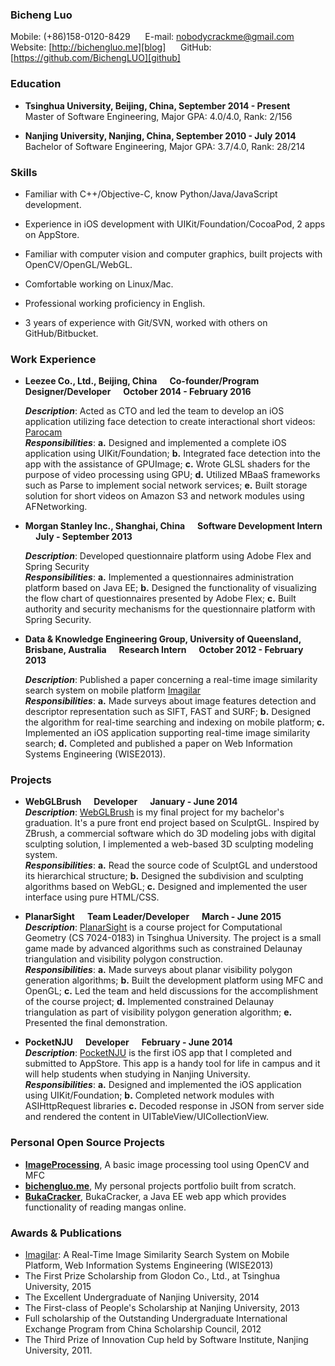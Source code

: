 ### Bicheng Luo
Mobile: (+86)158-0120-8429 &nbsp;&nbsp;&nbsp;&nbsp; E-mail: nobodycrackme@gmail.com &nbsp;&nbsp;&nbsp;&nbsp; Website: [http://bichengluo.me][blog] &nbsp;&nbsp;&nbsp;&nbsp; GitHub: [https://github.com/BichengLUO][github]

### Education
*	**Tsinghua University, Beijing, China, September 2014 - Present**  
	Master of Software Engineering, Major GPA: 4.0/4.0, Rank: 2/156  

* **Nanjing University, Nanjing, China, September 2010 - July 2014**  
	Bachelor of Software Engineering, Major GPA: 3.7/4.0, Rank: 28/214

### Skills

*   Familiar with C++/Objective-C, know Python/Java/JavaScript development.

*   Experience in iOS development with UIKit/Foundation/CocoaPod, 2 apps on AppStore.

*   Familiar with computer vision and computer graphics, built projects with OpenCV/OpenGL/WebGL.

*   Comfortable working on Linux/Mac.

*   Professional working proficiency in English.

*   3 years of experience with Git/SVN, worked with others on GitHub/Bitbucket.  

### Work Experience

*   **Leezee Co., Ltd., Beijing, China &nbsp;&nbsp;&nbsp;&nbsp; Co-founder/Program Designer/Developer &nbsp;&nbsp;&nbsp;&nbsp; October 2014 - February 2016**

    ***Description***: Acted as CTO and led the team to develop an iOS application utilizing face detection to create interactional short videos: [Parocam][parocam]  
    ***Responsibilities***: **a.** Designed and implemented a complete iOS application using UIKit/Foundation; **b.** Integrated face detection into the app with the assistance of GPUImage; **c.** Wrote GLSL shaders for the purpose of video processing using GPU; **d.** Utilized MBaaS frameworks such as Parse to implement social network services; **e.** Built storage solution for short videos on Amazon S3 and network modules using AFNetworking.

*   **Morgan Stanley Inc., Shanghai, China &nbsp;&nbsp;&nbsp;&nbsp; Software Development Intern &nbsp;&nbsp;&nbsp;&nbsp; July - September 2013**

    ***Description***: Developed questionnaire platform using Adobe Flex and Spring Security  
    ***Responsibilities***: **a.** Implemented a questionnaires administration platform based on Java EE; **b.** Designed the functionality of visualizing the flow chart of questionnaires presented by Adobe Flex; **c.** Built authority and security mechanisms for the questionnaire platform with Spring Security.

*   **Data & Knowledge Engineering Group, University of Queensland, Brisbane, Australia &nbsp;&nbsp;&nbsp;&nbsp; Research Intern &nbsp;&nbsp;&nbsp;&nbsp; October 2012 - February 2013**

    ***Description***: Published a paper concerning a real-time image similarity search system on mobile platform [Imagilar][imagilar]  
    ***Responsibilities***: **a.** Made surveys about image features detection and descriptor representation such as SIFT, FAST and SURF; **b.** Designed the algorithm for real-time searching and indexing on mobile platform; **c.** Implemented an iOS application supporting real-time image similarity search; **d.** Completed and published a paper on Web Information Systems Engineering (WISE2013).

### Projects

*   **WebGLBrush &nbsp;&nbsp;&nbsp;&nbsp; Developer &nbsp;&nbsp;&nbsp;&nbsp; January - June 2014**  
***Description***: [WebGLBrush][webglbrush] is my final project for my bachelor's graduation. It's a pure front end project based on SculptGL. Inspired by ZBrush, a commercial software which do 3D modeling jobs with digital sculpting solution, I implemented a web-based 3D sculpting modeling system.  
***Responsibilities***: **a.** Read the source code of SculptGL and understood its hierarchical structure; **b.** Designed the subdivision and sculpting algorithms based on WebGL; **c.** Designed and implemented the user interface using pure HTML/CSS.

*   **PlanarSight &nbsp;&nbsp;&nbsp;&nbsp; Team Leader/Developer &nbsp;&nbsp;&nbsp;&nbsp; March - June 2015**  
***Description***: [PlanarSight][planarsight] is a course project for Computational Geometry (CS 7024-0183) in Tsinghua University. The project is a small game made by advanced algorithms such as constrained Delaunay triangulation and visibility polygon construction.  
***Responsibilities***: **a.** Made surveys about planar visibility polygon generation algorithms; **b.** Built the development platform using MFC and OpenGL; **c.** Led the team and held discussions for the accomplishment of the course project; **d.** Implemented constrained Delaunay triangulation as part of visibility polygon generation algorithm; **e.** Presented the final demonstration.

*   **PocketNJU &nbsp;&nbsp;&nbsp;&nbsp; Developer &nbsp;&nbsp;&nbsp;&nbsp; February - June 2014**  
***Description***: [PocketNJU][pocketnju] is the first iOS app that I completed and submitted to AppStore. This app is a handy tool for life in campus and it will help students when studying in Nanjing University.  
***Responsibilities***: **a.** Designed and implemented the iOS application using UIKit/Foundation; **b.** Completed network modules with ASIHttpRequest libraries **c.** Decoded response in JSON from server side and rendered the content in UITableView/UICollectionView.

### Personal Open Source Projects
* **[ImageProcessing][imageprocessing]**, A basic image processing tool using OpenCV and MFC
* **[bichengluo.me][blog@github]**, My personal projects portfolio built from scratch.
* **[BukaCracker][bukacracker]**, BukaCracker, a Java EE web app which provides functionality of reading mangas online.

### Awards & Publications

* [Imagilar][imagilar]: A Real-Time Image Similarity Search System on Mobile Platform, Web Information Systems Engineering (WISE2013)
* The First Prize Scholarship from Glodon Co., Ltd., at Tsinghua University, 2015
* The Excellent Undergraduate of Nanjing University, 2014
* The First-class of People's Scholarship at Nanjing University, 2013
* Full scholarship of the Outstanding Undergraduate International Exchange Program from China Scholarship Council, 2012
* The Third Prize of Innovation Cup held by Software Institute, Nanjing University, 2011.

[blog]:http://bichengluo.me
[github]:https://github.com/BichengLUO
[blog@github]: https://github.com/BichengLUO/bichengluo.github.io
[parocam]:http://parocam.com/
[imagilar]:http://link.springer.com/chapter/10.1007%2F978-3-642-41154-0_47
[imageprocessing]:https://github.com/BichengLUO/ImageProcessing
[bukacracker]:https://github.com/BichengLUO/BukaCracker
[pocketnju]:https://itunes.apple.com/us/app/zhang-shang-nan-da/id814490033
[planarsight]:https://github.com/BichengLUO/PlanarSight
[webglbrush]:http://webglbrush.sinaapp.com/